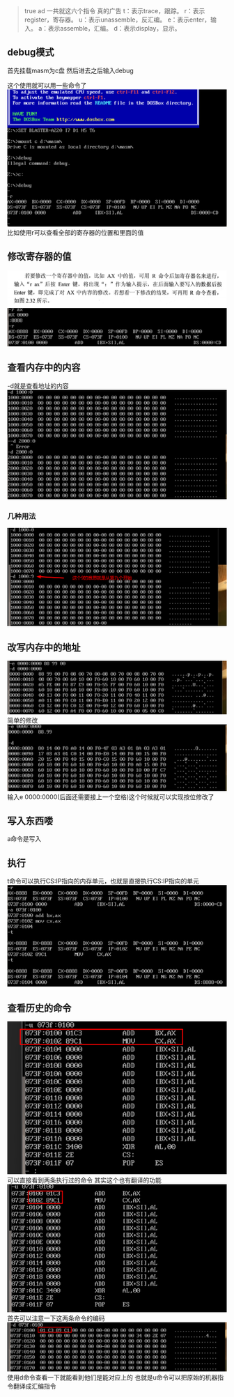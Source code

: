 > true ad 一共就这六个指令
> 真的广告
> t：表示trace，跟踪。
> r：表示register，寄存器。
> u：表示unassemble，反汇编。
> e：表示enter，输入。
> a：表示assemble，汇编。
> d：表示display，显示。

## debug模式
首先挂载masm为c盘
然后进去之后输入debug

这个使用就可以用一些命令了
![](06.%E6%B1%87%E7%BC%96/assets/ec593b27a54759ae0104bb0bf61fe65e_MD5.png)
比如使用r可以查看全部的寄存器的位置和里面的值

## 修改寄存器的值
![](06.%E6%B1%87%E7%BC%96/assets/00df1db3d5dec58da2cf7c3b87c83e2e_MD5.png)
![](06.%E6%B1%87%E7%BC%96/assets/bf30fa8cb09bcda9130ea0d396157316_MD5.png)

## 查看内存中的内容
-d就是查看地址的内容
![](06.%E6%B1%87%E7%BC%96/assets/10afc2464b27d76cda440cf8b0dd9093_MD5.png)
### 几种用法
![](06.%E6%B1%87%E7%BC%96/assets/141a429029f2e1f1f87b84792d52b494_MD5.png)


## 改写内存中的地址
![](06.%E6%B1%87%E7%BC%96/assets/18b4fd61ff74663f1cf5f339b460929e_MD5.png)
简单的修改
![](06.%E6%B1%87%E7%BC%96/assets/1cd001a2b4aef8023c38ad38ca13a9d6_MD5.png)
输入e 0000:0000(后面还需要接上一个空格)这个时候就可以实现按位修改了


## 写入东西喽
a命令是写入

## 执行
t命令可以执行CS:IP指向的内存单元，也就是直接执行CS:IP指向的单元
![](06.%E6%B1%87%E7%BC%96/assets/d614fc5740dfc8be2117227e90f99d4d_MD5.png)


## 查看历史的命令
![](06.%E6%B1%87%E7%BC%96/assets/4d26e01fabe4d0fa3292f82c33ae8afc_MD5.png)
可以直接看到两条执行过的命令 其实这个也有翻译的功能
![](06.%E6%B1%87%E7%BC%96/assets/2f5925b7e3c89a721a3100b9aa1b7006_MD5.png)
首先可以注意一下这两条命令的编码
![](06.%E6%B1%87%E7%BC%96/assets/33200ce095a54b1bffdbec7926e44bd3_MD5.png)
使用d命令查看一下就能看到他们是能对应上的
也就是u命令可以把原始的机器指令翻译成汇编指令





